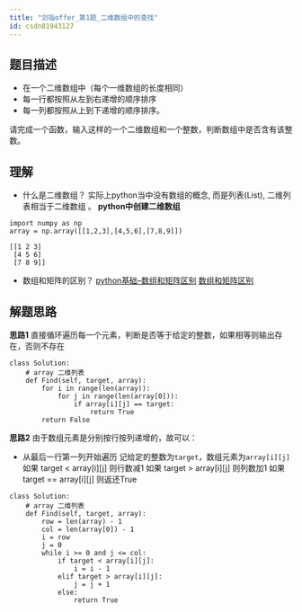 ```yaml
---
title: "剑指offer_第1题_二维数组中的查找"
id: csdn81943127
---
```


## 题目描述

*   在一个二维数组中（每个一维数组的长度相同）
*   每一行都按照从左到右递增的顺序排序
*   每一列都按照从上到下递增的顺序排序。

请完成一个函数，输入这样的一个二维数组和一个整数，判断数组中是否含有该整数。

## 理解

*   什么是二维数组？
    实际上python当中没有数组的概念, 而是列表(List), 二维列表相当于二维数组 。
    **python中创建二维数组**

```
import numpy as np
array = np.array([[1,2,3],[4,5,6],[7,8,9]]) 
```

```
[[1 2 3]
 [4 5 6]
 [7 8 9]] 
```

*   数组和矩阵的区别？
    [python基础–数组和矩阵区别](https://blog.csdn.net/qq_26645205/article/details/78283885)
    [数组和矩阵区别](https://zhidao.baidu.com/question/3046121.html)

## 解题思路

**思路1**
直接循环遍历每一个元素，判断是否等于给定的整数，如果相等则输出存在，否则不存在

```
class Solution:
    # array 二维列表
    def Find(self, target, array):
        for i in range(len(array)):
            for j in range(len(array[0])):
                if array[i][j] == target:
                    return True
        return False 
```

**思路2**
由于数组元素是分别按行按列递增的，故可以：

*   从最后一行第一列开始遍历
    记给定的整数为`target`，数组元素为`array[i][j]`
    如果 target < array[i][j] 则行数减1
    如果 target > array[i][j] 则列数加1
    如果 target == array[i][j] 则返还True

```
class Solution:
    # array 二维列表
    def Find(self, target, array):
        row = len(array) - 1 
        col = len(array[0]) - 1 
        i = row
        j = 0
        while i >= 0 and j <= col:
            if target < array[i][j]:
                i = i - 1
            elif target > array[i][j]:
                j = j + 1
            else:
                return True 
```